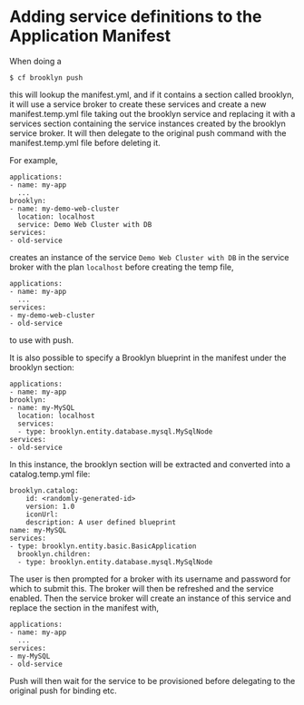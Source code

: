 # Adding service definitions to the Application Manifest

When doing a 

    $ cf brooklyn push

this will lookup the manifest.yml, and if it contains a section
called brooklyn, it will use a service broker to create these
services and create a new manifest.temp.yml file taking out
the brooklyn service and replacing it with a services section
containing the service instances created by the brooklyn service
broker. It will then delegate to the original push command with
the manifest.temp.yml file before deleting it.

For example,

    applications:
    - name: my-app
      ...
    brooklyn:
    - name: my-demo-web-cluster
      location: localhost
      service: Demo Web Cluster with DB
    services:
    - old-service

creates an instance of the service `Demo Web Cluster with DB` in the service broker with the plan `localhost` before creating the temp file,

    applications:
    - name: my-app
      ...
    services:
    - my-demo-web-cluster
    - old-service

to use with push.

It is also possible to specify a Brooklyn blueprint in the manifest under the brooklyn section:

    applications:
    - name: my-app
    brooklyn:
    - name: my-MySQL
      location: localhost
      services: 
      - type: brooklyn.entity.database.mysql.MySqlNode
    services:
    - old-service

In this instance, the brooklyn section will be extracted and converted into a catalog.temp.yml file:

    brooklyn.catalog:
        id: <randomly-generated-id>
        version: 1.0
        iconUrl: 
        description: A user defined blueprint 
    name: my-MySQL
    services:
    - type: brooklyn.entity.basic.BasicApplication
      brooklyn.children:
      - type: brooklyn.entity.database.mysql.MySqlNode
      
The user is then prompted for a broker with its username and password for which to submit this.  The broker will then be refreshed and the service enabled.  Then the service broker will create an instance of this service and replace the section in the manifest with,

    applications:
    - name: my-app
      ...
    services:
    - my-MySQL
    - old-service
	
Push will then wait for the service to be provisioned before delegating to the original push for binding etc.
